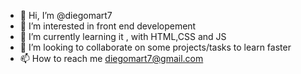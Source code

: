 - 👋 Hi, I’m @diegomart7
- 👀 I’m interested in front end developement
- 🌱 I’m currently learning it , with HTML,CSS and JS
- 💞️ I’m looking to collaborate on some projects/tasks to learn faster
- 📫 How to reach me diegomart7@gmail.com

<!---
diegomart7/diegomart7 is a ✨ special ✨ repository because its `README.md` (this file) appears on your GitHub profile.
You can click the Preview link to take a look at your changes.
--->
